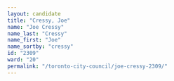 ```yaml
---
layout: candidate
title: "Cressy, Joe"
name: "Joe Cressy"
name_last: "Cressy"
name_first: "Joe"
name_sortby: "cressy"
id: "2309"
ward: "20"
permalink: "/toronto-city-council/joe-cressy-2309/"
---
```

